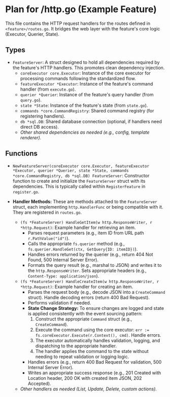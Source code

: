 # Plan for <feature>/http.go (Example Feature)

This file contains the HTTP request handlers for the routes defined in `<feature>/routes.go`. It bridges the web layer with the feature's core logic (Executor, Querier, State).

## Types

- `FeatureServer`: A struct designed to hold all dependencies required by the feature's HTTP handlers. This promotes clean dependency injection.
    - `coreExecutor core.Executor`: Instance of the core executor for processing commands following the standardized flow.
    - `featureExecutor *Executor`: Instance of the feature's command handler (from `execute.go`).
    - `querier *Querier`: Instance of the feature's query handler (from `query.go`).
    - `state *State`: Instance of the feature's state (from `state.go`).
    - `commands *core.CommandRegistry`: Shared command registry (for registering handlers).
    - `db *sql.DB`: Shared database connection (optional, if handlers need direct DB access).
    - *Other shared dependencies as needed (e.g., config, template renderer).*

## Functions

- `NewFeatureServer(coreExecutor core.Executor, featureExecutor *Executor, querier *Querier, state *State, commands *core.CommandRegistry, db *sql.DB) FeatureServer`: Constructor function to create and initialize the `FeatureServer` struct with its dependencies. This is typically called within `RegisterFeature` in `register.go`.

- **Handler Methods:** These are methods attached to the `FeatureServer` struct, each implementing `http.HandlerFunc` or being compatible with it. They are registered in `routes.go`.
    - `(fs *FeatureServer) HandleGetItem(w http.ResponseWriter, r *http.Request)`: Example handler for retrieving an item.
        - Parses request parameters (e.g., item ID from URL path `r.PathValue("id")`).
        - Calls the appropriate `fs.querier` method (e.g., `fs.querier.HandleGet(ctx, GetQuery{ID: itemID})`).
        - Handles errors returned by the querier (e.g., return 404 Not Found, 500 Internal Server Error).
        - Formats the query result (e.g., marshal to JSON) and writes it to the `http.ResponseWriter`. Sets appropriate headers (e.g., `Content-Type: application/json`).
    - `(fs *FeatureServer) HandleCreateItem(w http.ResponseWriter, r *http.Request)`: Example handler for creating an item.
        - Parses the request body (e.g., decode JSON into a `CreateCommand` struct). Handle decoding errors (return 400 Bad Request).
        - Performs validation if needed.
        - **State Change Strategy:** To ensure changes are logged and state is applied consistently with the event sourcing pattern:
            1. Construct the appropriate `Command` struct (e.g., `CreateCommand`).
            2. Execute the command using the core executor: `err := fs.coreExecutor.Execute(r.Context(), cmd)`. Handle errors.
            3. The executor automatically handles validation, logging, and dispatching to the appropriate handler.
            4. The handler applies the command to the state without needing to repeat validation or logging logic.
        - Handles errors (e.g., return 400 Bad Request for validation, 500 Internal Server Error).
        - Writes an appropriate success response (e.g., 201 Created with Location header, 200 OK with created item JSON, 202 Accepted).
    - *Other handlers as needed (List, Update, Delete, custom actions).*
